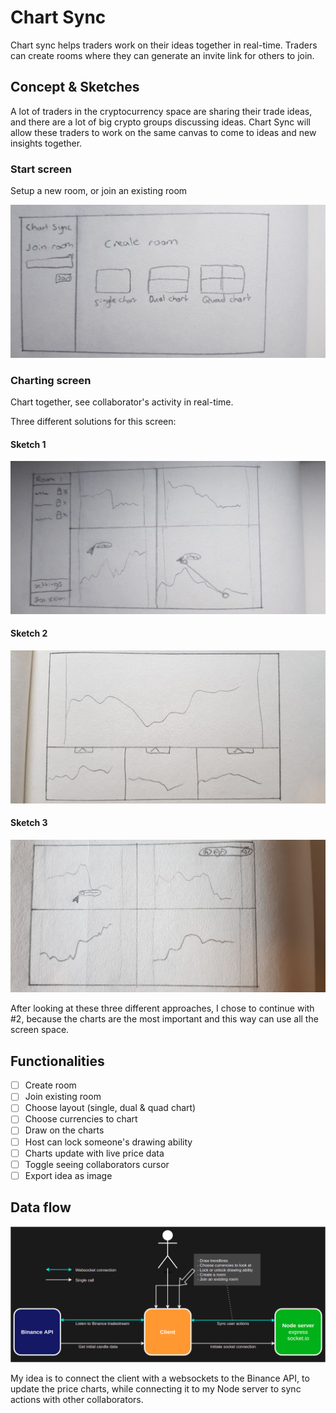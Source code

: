 # Chart Sync

Chart sync helps traders work on their ideas together in real-time. Traders can create rooms where they can generate an invite link for others to join.

## Concept & Sketches
A lot of traders in the cryptocurrency space are sharing their trade ideas, and there are a lot of big crypto groups discussing ideas. Chart Sync will allow these traders to work on the same canvas to come to ideas and new insights together. 

### Start screen
Setup a new room, or join an existing room

![start](https://github.com/StanBankras/chart-sync/blob/main/img/sketch-1.jpg?raw=true)

### Charting screen
Chart together, see collaborator's activity in real-time.

Three different solutions for this screen:

#### Sketch 1
![live collaboration](https://github.com/StanBankras/chart-sync/blob/main/img/sketch-2.jpg?raw=true)

#### Sketch 2
![live collaboration](https://github.com/StanBankras/chart-sync/blob/main/img/sketch-3.jpg?raw=true)

#### Sketch 3
![live collaboration](https://github.com/StanBankras/chart-sync/blob/main/img/sketch-4.jpg?raw=true)

After looking at these three different approaches, I chose to continue with #2, because the charts are the most important and this way can use all the screen space.


## Functionalities
* [ ] Create room
* [ ] Join existing room
* [ ] Choose layout (single, dual & quad chart)
* [ ] Choose currencies to chart
* [ ] Draw on the charts
* [ ] Host can lock someone's drawing ability
* [ ] Charts update with live price data
* [ ] Toggle seeing collaborators cursor
* [ ] Export idea as image

## Data flow
![data flow](https://github.com/StanBankras/chart-sync/blob/main/img/data-flow.png?raw=true)

My idea is to connect the client with a websockets to the Binance API, to update the price charts, while connecting it to my Node server to sync actions with other collaborators.